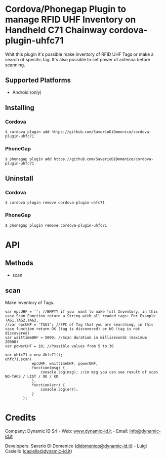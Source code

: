 # Cordova/Phonegap Plugin to manage RFID UHF Inventory on Handheld C71 Chainway cordova-plugin-uhfc71

Whit this plugin it's possible make inventory of RFID UHF Tags or make a search of specific tag.
It's also possible to set power of antenna before scanning.

## Supported Platforms
* Android (only)

## Installing

### Cordova

    $ cordova plugin add https://github.com/SaverioDiDomenico/cordova-plugin-uhfc71

### PhoneGap

    $ phonegap plugin add https://github.com/SaverioDiDomenico/cordova-plugin-uhfc71


## Uninstall

### Cordova

    $ cordova plugin remove cordova-plugin-uhfc71

### PhoneGap

    $ phonegap plugin remove cordova-plugin-uhfc71
    
# API

## Methods

- scan

## scan

Make Inventory of Tags.

    var epcUHF = ''; //EMPTY if you  want to make full Inventory, in this case Scan Function return a String with all readed tags: For Example TAG1,TAG2,TAG3,
    //var epcUHF = 'TAG1'; //EPC of Tag that you are searching, in this case function return OK (tag is discovered) or KO (tag is not discovered)
    var waittimeUHF = 5000; //Scan duration in milliseconds (maximum 20000)
    var powerUHF = 10; //Possible values from 5 to 30
    
    var uhfc71 = new Uhfc71();
    uhfc71.scan(
                epcUHF, waittimeUHF, powerUHF,
                function(msg) {
                    console.log(msg); //in msg you can see result of scan NO-TAGS / LIST / OK / KO
                },
                function(err) {
                    console.log(err);
                }
            );


# Credits

Company: 
Dynamic ID Srl - Web: www.dynamic-id.it - Email: info@dynamic-id.it

Developers: 
Saverio Di Domenico (didomenico@dynamic-id.it) - Luigi Casiello (casiello@dynamic-id.it)



